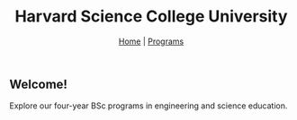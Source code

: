 <!DOCTYPE html>
<html lang="en">
<head>
  <meta charset="UTF-8">
  <title>Harvard‑Science College University</title>
  <link rel="stylesheet" href="css/styles.css">
</head>
<body>
  <header><h1>Harvard Science College University</h1><nav><a href="index.html">Home</a> | <a href="programs.html">Programs</a></nav></header>
  <main>
    <h2>Welcome!</h2>
    <p>Explore our four-year BSc programs in engineering and science education.</p>
  </main>
</body>
</html>
